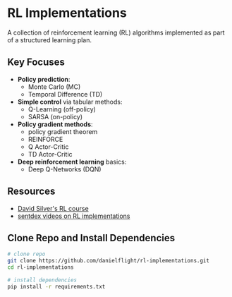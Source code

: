 # RL Implementations 

A collection of reinforcement learning (RL) algorithms implemented as part of a structured learning plan.  

## Key Focuses
- **Policy prediction**:
  -  Monte Carlo (MC)
  -  Temporal Difference (TD)
- **Simple control** via tabular methods:
  -  Q-Learning (off-policy)
  -  SARSA (on-policy) 
- **Policy gradient methods**:
  - policy gradient theorem
  - REINFORCE
  - Q Actor-Critic
  - TD Actor-Critic
- **Deep reinforcement learning** basics:
  - Deep Q-Networks (DQN)

## Resources

- [David Silver's RL course](https://davidstarsilver.wordpress.com/teaching/)
- [sentdex videos on RL implementations](https://www.youtube.com/playlist?list=PLQVvvaa0QuDezJFIOU5wDdfy4e9vdnx-7)


## Clone Repo and Install Dependencies

```bash
# clone repo
git clone https://github.com/danielflight/rl-implementations.git
cd rl-implementations

# install dependencies
pip install -r requirements.txt
```

